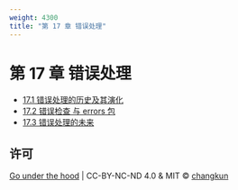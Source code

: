 ```yaml
---
weight: 4300
title: "第 17 章 错误处理"
---
```


# 第 17 章 错误处理

- [17.1 错误处理的历史及其演化](./history.md)
- [17.2 错误检查 与 errors 包](./errors.md)
- [17.3 错误处理的未来](./future.md)

## 许可

[Go under the hood](https://github.com/changkun/go-under-the-hood) | CC-BY-NC-ND 4.0 & MIT &copy; [changkun](https://changkun.de)
